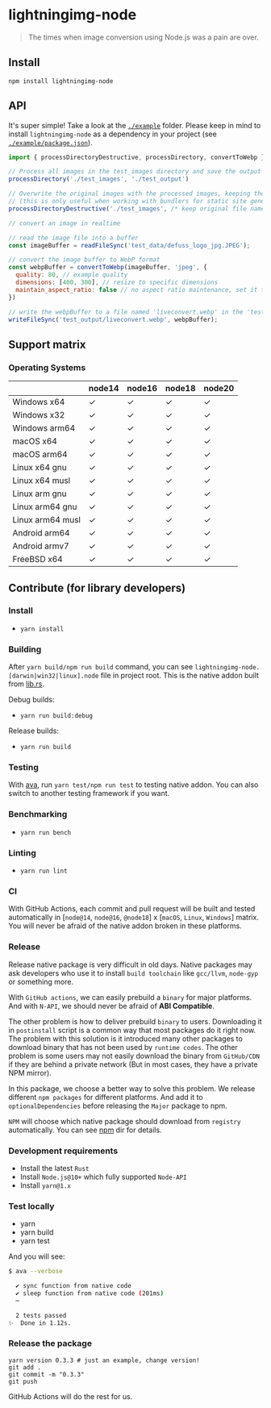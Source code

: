 # lightningimg-node

> The times when image conversion using Node.js was a pain are over.

## Install

`npm install lightningimg-node`

## API

It's super simple! Take a look at the [`./example`](./example/index.js) folder.
Please keep in mind to install `lightningimg-node` as a dependency in your project (see [`./example/package.json`](./example/package.json)).

```js
import { processDirectoryDestructive, processDirectory, convertToWebp } from 'lightningimg-node'

// Process all images in the test_images directory and save the output in the test_output directory
processDirectory('./test_images', './test_output')

// Overwrite the original images with the processed images, keeping the original image's file extensions
// (this is only useful when working with bundlers for static site generators like Gatsby, Next.js, Astro, etc.)
processDirectoryDestructive('./test_images', /* keep original file names */ true)

// convert an image in realtime

// read the image file into a buffer
const imageBuffer = readFileSync('test_data/defuss_logo_jpg.JPEG');

// convert the image buffer to WebP format
const webpBuffer = convertToWebp(imageBuffer, 'jpeg', {
  quality: 80, // example quality
  dimensions: [400, 300], // resize to specific dimensions
  maintain_aspect_ratio: false // no aspect ratio maintenance, set it to true to zoom in and center
})

// write the webpBuffer to a file named 'liveconvert.webp' in the 'test_output' directory
writeFileSync('test_output/liveconvert.webp', webpBuffer);
```

## Support matrix

### Operating Systems

|                  | node14 | node16 | node18 | node20 |
| ---------------- | ------ | ------ | ------ | ------ |
| Windows x64      | ✓      | ✓      | ✓      | ✓      |
| Windows x32      | ✓      | ✓      | ✓      | ✓      |
| Windows arm64    | ✓      | ✓      | ✓      | ✓      |
| macOS x64        | ✓      | ✓      | ✓      | ✓      |
| macOS arm64      | ✓      | ✓      | ✓      | ✓      |
| Linux x64 gnu    | ✓      | ✓      | ✓      | ✓      |
| Linux x64 musl   | ✓      | ✓      | ✓      | ✓      |
| Linux arm gnu    | ✓      | ✓      | ✓      | ✓      |
| Linux arm64 gnu  | ✓      | ✓      | ✓      | ✓      |
| Linux arm64 musl | ✓      | ✓      | ✓      | ✓      |
| Android arm64    | ✓      | ✓      | ✓      | ✓      |
| Android armv7    | ✓      | ✓      | ✓      | ✓      |
| FreeBSD x64      | ✓      | ✓      | ✓      | ✓      |

## Contribute (for library developers)

### Install

- `yarn install`

### Building

After `yarn build/npm run build` command, you can see `lightningimg-node.[darwin|win32|linux].node` file in project root. This is the native addon built from [lib.rs](./src/lib.rs).

Debug builds:

- `yarn run build:debug`

Release builds:

- `yarn run build`

### Testing

With [ava](https://github.com/avajs/ava), run `yarn test/npm run test` to testing native addon. You can also switch to another testing framework if you want.

### Benchmarking

- `yarn run bench`

### Linting

- `yarn run lint`

### CI

With GitHub Actions, each commit and pull request will be built and tested automatically in [`node@14`, `node@16`, `@node18`] x [`macOS`, `Linux`, `Windows`] matrix. You will never be afraid of the native addon broken in these platforms.

### Release

Release native package is very difficult in old days. Native packages may ask developers who use it to install `build toolchain` like `gcc/llvm`, `node-gyp` or something more.

With `GitHub actions`, we can easily prebuild a `binary` for major platforms. And with `N-API`, we should never be afraid of **ABI Compatible**.

The other problem is how to deliver prebuild `binary` to users. Downloading it in `postinstall` script is a common way that most packages do it right now. The problem with this solution is it introduced many other packages to download binary that has not been used by `runtime codes`. The other problem is some users may not easily download the binary from `GitHub/CDN` if they are behind a private network (But in most cases, they have a private NPM mirror).

In this package, we choose a better way to solve this problem. We release different `npm packages` for different platforms. And add it to `optionalDependencies` before releasing the `Major` package to npm.

`NPM` will choose which native package should download from `registry` automatically. You can see [npm](./npm) dir for details.

### Development requirements

- Install the latest `Rust`
- Install `Node.js@10+` which fully supported `Node-API`
- Install `yarn@1.x`

### Test locally

- yarn
- yarn build
- yarn test

And you will see:

```bash
$ ava --verbose

  ✔ sync function from native code
  ✔ sleep function from native code (201ms)
  ─

  2 tests passed
✨  Done in 1.12s.
```

### Release the package

```
yarn version 0.3.3 # just an example, change version!
git add .
git commit -m "0.3.3"
git push
```

GitHub Actions will do the rest for us.
